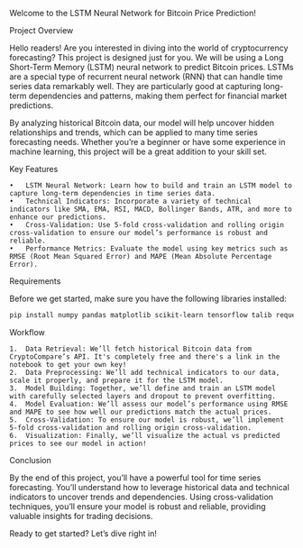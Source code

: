 Welcome to the LSTM Neural Network for Bitcoin Price Prediction!

Project Overview

Hello readers! Are you interested in diving into the world of cryptocurrency forecasting? This project is designed just for you. We will be using a Long Short-Term Memory (LSTM) neural network to predict Bitcoin prices. LSTMs are a special type of recurrent neural network (RNN) that can handle time series data remarkably well. They are particularly good at capturing long-term dependencies and patterns, making them perfect for financial market predictions.

By analyzing historical Bitcoin data, our model will help uncover hidden relationships and trends, which can be applied to many time series forecasting needs. Whether you’re a beginner or have some experience in machine learning, this project will be a great addition to your skill set.

Key Features

	•	LSTM Neural Network: Learn how to build and train an LSTM model to capture long-term dependencies in time series data.
	•	Technical Indicators: Incorporate a variety of technical indicators like SMA, EMA, RSI, MACD, Bollinger Bands, ATR, and more to enhance our predictions.
	•	Cross-Validation: Use 5-fold cross-validation and rolling origin cross-validation to ensure our model’s performance is robust and reliable.
	•	Performance Metrics: Evaluate the model using key metrics such as RMSE (Root Mean Squared Error) and MAPE (Mean Absolute Percentage Error).

Requirements

Before we get started, make sure you have the following libraries installed:
```bash
pip install numpy pandas matplotlib scikit-learn tensorflow talib requests
```

Workflow

	1.	Data Retrieval: We’ll fetch historical Bitcoin data from CryptoCompare’s API. It's completely free and there's a link in the notebook to get your own key!
	2.	Data Preprocessing: We’ll add technical indicators to our data, scale it properly, and prepare it for the LSTM model.
	3.	Model Building: Together, we’ll define and train an LSTM model with carefully selected layers and dropout to prevent overfitting.
	4.	Model Evaluation: We’ll assess our model’s performance using RMSE and MAPE to see how well our predictions match the actual prices.
	5.	Cross-Validation: To ensure our model is robust, we’ll implement 5-fold cross-validation and rolling origin cross-validation.
	6.	Visualization: Finally, we’ll visualize the actual vs predicted prices to see our model in action!

Conclusion

By the end of this project, you’ll have a powerful tool for time series forecasting. You’ll understand how to leverage historical data and technical indicators to uncover trends and dependencies. Using cross-validation techniques, you’ll ensure your model is robust and reliable, providing valuable insights for trading decisions.

Ready to get started? Let’s dive right in!

